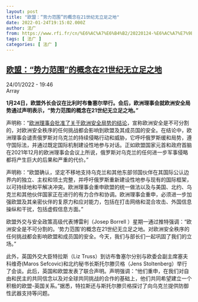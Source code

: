 ```yaml
---
layout: post
title: "欧盟：“势力范围”的概念在21世纪无立足之地"
date: 2022-01-24T19:15:02.000Z
author: 法广
from: https://www.rfi.fr/cn/%E6%AC%A7%E6%B4%B2/20220124-%E6%AC%A7%E7%9B%9F-%E5%8A%BF%E5%8A%9B%E8%8C%83%E5%9B%B4-%E7%9A%84%E6%A6%82%E5%BF%B5%E5%9C%A821%E4%B8%96%E7%BA%AA%E6%97%A0%E7%AB%8B%E8%B6%B3%E4%B9%8B%E5%9C%B0
tags: [ 法广 ]
categories: [ 法广 ]
---
```

<!--1643051702000-->
[欧盟：“势力范围”的概念在21世纪无立足之地](https://www.rfi.fr/cn/%E6%AC%A7%E6%B4%B2/20220124-%E6%AC%A7%E7%9B%9F-%E5%8A%BF%E5%8A%9B%E8%8C%83%E5%9B%B4-%E7%9A%84%E6%A6%82%E5%BF%B5%E5%9C%A821%E4%B8%96%E7%BA%AA%E6%97%A0%E7%AB%8B%E8%B6%B3%E4%B9%8B%E5%9C%B0)
------

<div>
<div>24/01/2022 - 19:46</div>Array<p><strong>                    1月24日，欧盟外长会议在比利时布鲁塞尔举行。会后，欧洲理事会就欧洲安全局势通过声明表示，“势力范围的概念在21世纪无立足之地。”                </strong></p><div >                    <p>声明称：“<a href="https://www.consilium.europa.eu/en/press/press-releases/2022/01/24/european-security-situation-notions-of-spheres-of-influence-have-no-place-in-the-21st-century/" target="_blank">欧洲理事会批准了关于欧洲安全局势的结论</a>，宣称欧洲安全是不可分割的，对欧洲安全秩序的任何挑战都会影响到欧盟及其成员国的安全。在结论中，欧洲理事会谴责俄罗斯对乌克兰的持续侵略行动和威胁，它呼吁俄罗斯缓和局势，遵守国际法，并通过既定国际机制建设性地参与对话。正如欧盟国家元首和政府首脑在2021年12月的欧洲理事会会议上所说，俄罗斯对乌克兰的任何进一步军事侵略都将产生巨大的后果和严重的代价。”</p><p>声明称：“欧盟确认，坚定不移地支持乌克兰和其他东部邻国伙伴在其国际公认边界内的独立、主权和领土完整，并呼吁俄罗斯重新建设性地参与现有的国际框架，以可持续地和平解决冲突。欧洲理事会重申欧盟的统一做法以及与美国、北约、乌克兰和其他伙伴国家正在进行的有力合作和协调。欧洲理事会重申，必须进一步加强欧盟及其亲密伙伴的复原力和应对能力，包括在打击网络和混合攻击、外国信息操纵和干扰，包括虚假信息方面。”</p><p>欧盟外交与安全政策高级代表博雷利（Josep Borrell ）星期一通过推特强调：“欧洲安全是不可分割的。‘势力范围’的概念在21世纪无立足之地。对欧洲安全秩序的任何挑战都会影响欧盟和成员国的安全。今天，我们与部长们一起巩固了我们的立场。”</p><p>此外，英国外交大臣特拉斯（Liz Truss）到访布鲁塞尔分别与欧委会副主席塞夫科维奇(Maros Sefcovic)和北约秘书长斯托尔滕贝格（Jens Stoltenberg）举行了会谈。此后，英国和欧盟发表了联合声明。声明强调：“他们重申，在我们对自由和民主的共同信念以及对全球共同挑战的合作的基础上，他们共同希望建立一个积极的欧盟-英国关系。”据悉，特拉斯还与斯托尔滕贝格探讨了向乌克兰提供防御性武器支持等问题。</p>                                            <div data-selfpromo-newsletter>    </div>    <div data-selfpromo-app>    </div>                </div>
</div>

